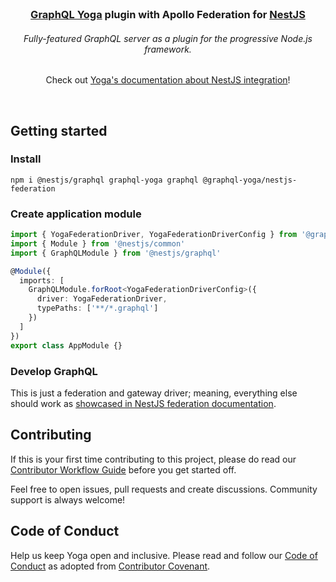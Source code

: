 <div align="center">
  <br />

  <h3>
    <a href="https://the-guild.dev/graphql/yoga-server">GraphQL Yoga</a> plugin with Apollo Federation for <a href="https://nestjs.com">NestJS</a>
  </h3>

  <h6>Fully-featured GraphQL server as a plugin for the progressive Node.js framework.</h6>

<p>
Check out <a href="https://the-guild.dev/graphql/yoga-server/docs/integrations/integration-with-nestjs">Yoga's documentation about NestJS integration</a>!
</p>

  <br />
</div>

## Getting started

### Install

```shell
npm i @nestjs/graphql graphql-yoga graphql @graphql-yoga/nestjs-federation
```

### Create application module

```typescript
import { YogaFederationDriver, YogaFederationDriverConfig } from '@graphql-yoga/nestjs-federation'
import { Module } from '@nestjs/common'
import { GraphQLModule } from '@nestjs/graphql'

@Module({
  imports: [
    GraphQLModule.forRoot<YogaFederationDriverConfig>({
      driver: YogaFederationDriver,
      typePaths: ['**/*.graphql']
    })
  ]
})
export class AppModule {}
```

### Develop GraphQL

This is just a federation and gateway driver; meaning, everything else should work as
[showcased in NestJS federation documentation](https://docs.nestjs.com/graphql/federation).

## Contributing

If this is your first time contributing to this project, please do read our
[Contributor Workflow Guide](https://github.com/the-guild-org/Stack/blob/master/CONTRIBUTING.md)
before you get started off.

Feel free to open issues, pull requests and create discussions. Community support is always welcome!

## Code of Conduct

Help us keep Yoga open and inclusive. Please read and follow our
[Code of Conduct](https://github.com/the-guild-org/Stack/blob/master/CODE_OF_CONDUCT.md) as adopted from
[Contributor Covenant](https://www.contributor-covenant.org/).

